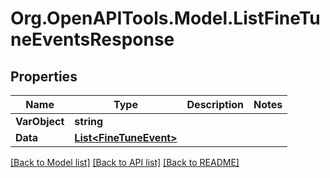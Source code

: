 # Org.OpenAPITools.Model.ListFineTuneEventsResponse

## Properties

Name | Type | Description | Notes
------------ | ------------- | ------------- | -------------
**VarObject** | **string** |  | 
**Data** | [**List&lt;FineTuneEvent&gt;**](FineTuneEvent.md) |  | 

[[Back to Model list]](../README.md#documentation-for-models) [[Back to API list]](../README.md#documentation-for-api-endpoints) [[Back to README]](../README.md)

